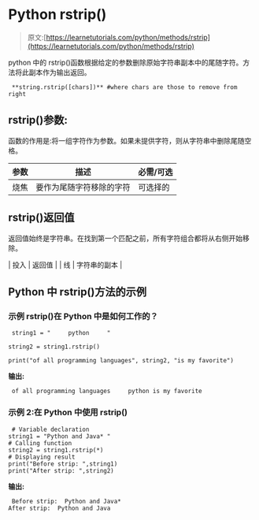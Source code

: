 # Python rstrip()

> 原文:[https://learnetutorials.com/python/methods/rstrip](https://learnetutorials.com/python/methods/rstrip)

python 中的 rstrip()函数根据给定的参数删除原始字符串副本中的尾随字符。方法将此副本作为输出返回。

```
 **string.rstrip([chars])** #where chars are those to remove from right 

```

## rstrip()参数:

函数的作用是:将一组字符作为参数。如果未提供字符，则从字符串中删除尾随空格。

| 参数 | 描述 | 必需/可选 |
| --- | --- | --- |
| 烧焦 | 要作为尾随字符移除的字符 | 可选择的 |

## rstrip()返回值

返回值始终是字符串。在找到第一个匹配之前，所有字符组合都将从右侧开始移除。

| 投入 | 返回值 |
| 线 | 字符串的副本 |

## Python 中 rstrip()方法的示例

### 示例 rstrip()在 Python 中是如何工作的？

```
 string1 = "     python     "

string2 = string1.rstrip()

print("of all programming languages", string2, "is my favorite") 

```

**输出:**

```
 of all programming languages     python is my favorite 
```

### 示例 2:在 Python 中使用 rstrip()

```
 # Variable declaration  
string1 = "Python and Java* "  
# Calling function  
string2 = string1.rstrip(*)  
# Displaying result  
print("Before strip: ",string1)  
print("After strip: ",string2) 

```

**输出:**

```
 Before strip:  Python and Java* 
After strip:  Python and Java 
```